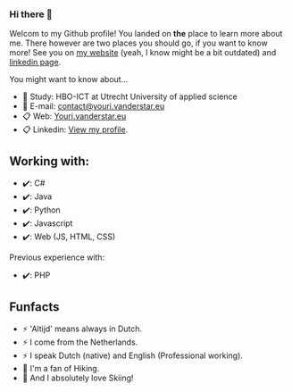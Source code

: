 ### Hi there 👋
Welcom to my Github profile! You landed on **the** place to learn more about me. There however are two places you should go, if you want to know more! See you on [my website](https://youri.vanderstar.eu/) (yeah, I know might be a bit outdated) and [linkedin page](https://www.linkedin.com/in/youri-van-der-star/).

You might want to know about...  
- :school: Study:     HBO-ICT at Utrecht University of applied science  
- :postal_horn: E-mail:   contact@youri.vanderstar.eu  
- :clipboard: Web:        [Youri.vanderstar.eu](https://youri.vanderstar.eu/)  
- :clipboard: Linkedin:   [View my profile](https://www.linkedin.com/in/youri-van-der-star/).

## Working with:
- :heavy_check_mark:: C#
- :heavy_check_mark:: Java
- :heavy_check_mark:: Python
- :heavy_check_mark:: Javascript
- :heavy_check_mark:: Web (JS, HTML, CSS)  

Previous experience with:
- :heavy_check_mark:: PHP

## Funfacts
- ⚡ 'Altijd' means always in Dutch.
- ⚡ I come from the Netherlands.
- ⚡ I speak Dutch (native) and English (Professional working).
- :walking: I'm a fan of Hiking.
- :ski: And I absolutely love Skiing!
